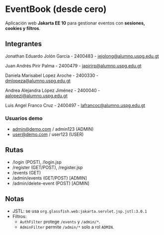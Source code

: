 # EventBook (desde cero)

Aplicación web **Jakarta EE 10** para gestionar eventos con **sesiones, cookies y filtros**.

## Integrantes

Jonathan Eduardo Jolón García - 2400483 - jejolong@alumno.uspg.edu.gt

Juan Andrés Pirir Palma - 2400479 - japirirp@alumno.uspg.edu.gt

Daniela Marisabel Lopez Aroche - 2400330 - dmlopeza@alumno.uspg.edu.gt

Andrea Alejandra López Jiménez - 2400040 - aalopezj@alumno.uspg.edu.gt

Luis Angel Franco Cruz - 2400497 - lafrancoc@alumno.uspg.edu.gt



### Usuarios demo
- admin@demo.com / admin123  (ADMIN)
- user@demo.com  / user123   (USER)

## Rutas
- /login (POST), /login.jsp
- /register (GET/POST), /register.jsp
- /events (GET)
- /admin/events (GET/POST)  [ADMIN]
- /admin/delete-event (POST) [ADMIN]

## Notas
- JSTL: se usa `org.glassfish.web:jakarta.servlet.jsp.jstl:3.0.1`
- Filtros:
  - `AuthFilter` protege `/events` y `/admin/*`.
  - `AdminFilter` permite `/admin/*` solo a rol `ADMIN`.

